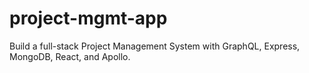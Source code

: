 # project-mgmt-app
Build a full-stack Project Management System with GraphQL, Express, MongoDB, React, and Apollo.
